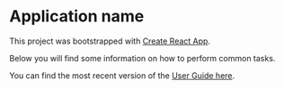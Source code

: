 # Application name

This project was bootstrapped with [Create React App](https://github.com/facebook/create-react-app).

Below you will find some information on how to perform common tasks.

You can find the most recent version of the [User Guide here](https://github.com/facebook/create-react-app/blob/master/packages/react-scripts/template/README.md).
